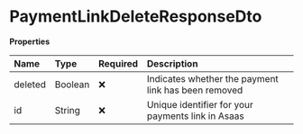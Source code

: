 # PaymentLinkDeleteResponseDto

**Properties**

| Name    | Type    | Required | Description                                         |
| :------ | :------ | :------- | :-------------------------------------------------- |
| deleted | Boolean | ❌       | Indicates whether the payment link has been removed |
| id      | String  | ❌       | Unique identifier for your payments link in Asaas   |

<!-- This file was generated by liblab | https://liblab.com/ -->
